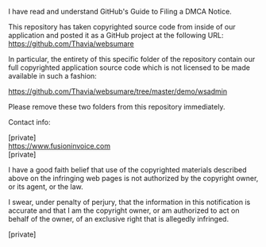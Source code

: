 I have read and understand GitHub's Guide to Filing a DMCA Notice.

This repository has taken copyrighted source code from inside of our
application and posted it as a GitHub project at the following URL:
https://github.com/Thavia/websumare

In particular, the entirety of this specific folder of the repository
contain our full copyrighted application source code which is not licensed
to be made available in such a fashion:

https://github.com/Thavia/websumare/tree/master/demo/wsadmin

Please remove these two folders from this repository immediately.

Contact info:

[private]  
https://www.fusioninvoice.com  
[private]

I have a good faith belief that use of the copyrighted materials described
above on the infringing web pages is not authorized by the copyright owner,
or its agent, or the law.

I swear, under penalty of perjury, that the information in this
notification is accurate and that I am the copyright owner, or am
authorized to act on behalf of the owner, of an exclusive right that is
allegedly infringed.

[private]
